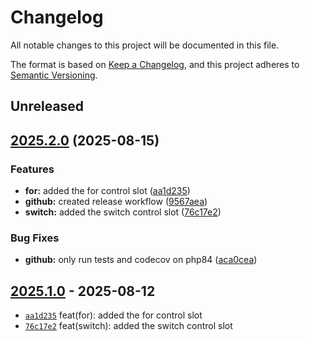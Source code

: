 # Changelog

All notable changes to this project will be documented in this file.

The format is based on [Keep a Changelog](https://keepachangelog.com/en/1.0.0/), and this project adheres to [Semantic Versioning](https://semver.org/spec/v2.0.0.html).

## Unreleased

## [2025.2.0](https://github.com/myerscode/templex/compare/v2025.1.0...v2025.2.0) (2025-08-15)


### Features

* **for:** added the for control slot ([aa1d235](https://github.com/myerscode/templex/commit/aa1d235c5d845a6868bff4a0099f04bc8fd9e13d))
* **github:** created release workflow ([9567aea](https://github.com/myerscode/templex/commit/9567aea4ae62abe8859d8c042f869dfe17861861))
* **switch:** added the switch control slot ([76c17e2](https://github.com/myerscode/templex/commit/76c17e2b4eccf4809378c94ad77fabd2227946ca))


### Bug Fixes

* **github:** only run tests and codecov on php84 ([aca0cea](https://github.com/myerscode/templex/commit/aca0cea9e61c6f9338f309555188d91bee71f59b))

## [2025.1.0](https://github.com/myerscode/templex/releases/tag/2025.1.0) - 2025-08-12

- [`aa1d235`](https://github.com/myerscode/templex/commit/aa1d235c5d845a6868bff4a0099f04bc8fd9e13d) feat(for): added the for control slot
- [`76c17e2`](https://github.com/myerscode/templex/commit/76c17e2b4eccf4809378c94ad77fabd2227946ca) feat(switch): added the switch control slot

